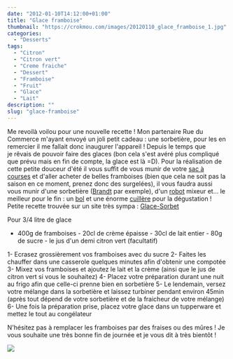 ```yaml
---
date: "2012-01-10T14:12:00+01:00"
title: "Glace framboise"
thumbnail: "https://crokmou.com/images/20120110_glace_framboise_1.jpg"
categories:
  - "Desserts"
tags:
  - "Citron"
  - "Citron vert"
  - "Creme fraiche"
  - "Dessert"
  - "Framboise"
  - "Fruit"
  - "Glace"
  - "Lait"
description: ""
slug: "glace-framboise"
---
```


Me revoilà voilou pour une nouvelle recette ! Mon partenaire Rue du Commerce m'ayant envoyé un joli petit cadeau : une sorbetière, pour les en remercier il me fallait donc inaugurer l'appareil ! Depuis le temps que je rêvais de pouvoir faire des glaces (bon cela s'est avéré plus compliqué que prévu mais en fin de compte, la glace est là =D). Pour la réalisation de cette petite douceur d'été il vous suffit de vous munir de votre [sac à courses](http://www.rueducommerce.fr/m/pl/malid:5325227) et d'aller acheter de belles framboises (bien que cela ne soit pas la saison en ce moment, prenez donc des surgelées), il vous faudra aussi vous munir d'une sorbetière ([Brandt](http://www.rueducommerce.fr/m/pl/malid:83961) par exemple), d'un [robot](http://www.rueducommerce.fr/m/pl/malid:229) mixeur et... le meilleur pour le fin : un [bol](http://www.rueducommerce.fr/m/pl/malid:4769881) et une énorme [cuillère](http://www.rueducommerce.fr/m/pl/malid:43774626) pour la dégustation ! Petite recette trouvée sur un site très sympa : [Glace-Sorbet](http://glace-sorbet.fr/glace-framboise/)

Pour 3/4 litre de glace

- 400g de framboises - 20cl de crème épaisse - 30cl de lait entier - 80g de sucre - le jus d'un demi citron vert (facultatif)

1- Ecrasez grossièrement vos framboises avec du sucre 2- Faites les chauffer dans une casserole quelques minutes afin d'obtenir une compotée 3- Mixez vos framboises et ajoutez le lait et la crème (ainsi que le jus de citron vert si vous le souhaitez) 4- Placez votre préparation durant une nuit au frigo afin que celle-ci prenne bien en sorbetière 5- Le lendemain, versez votre mélange dans la sorbetière et laissez turbiner pendant environ 45min (après tout dépend de votre sorbetière et de la fraicheur de votre mélange) 6- Une fois la préparation prise, placez votre glace dans un tupperware et mettez le tout au congélateur

N'hésitez pas à remplacer les framboises par des fraises ou des mûres ! Je vous souhaite une très bonne fin de journée et je vous dit à très bientôt !

[![](http://4.bp.blogspot.com/-2bLosyMFac4/TxhFg0sR2dI/AAAAAAAABec/Mzg1OnlXUmM/s1600/Signature+copie.jpg)](http://4.bp.blogspot.com/-2bLosyMFac4/TxhFg0sR2dI/AAAAAAAABec/Mzg1OnlXUmM/s1600/Signature+copie.jpg)